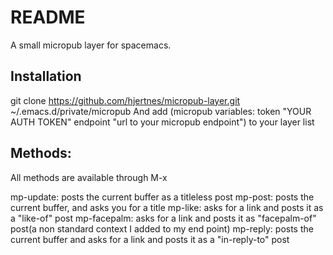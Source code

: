 # README
A small micropub layer for spacemacs. 

## Installation

git clone https://github.com/hjertnes/micropub-layer.git ~/.emacs.d/private/micropub
And add (micropub variables: token "YOUR AUTH TOKEN" endpoint "url to your micropub endpoint") to your layer list


## Methods: 
All methods are available through M-x

mp-update: posts the current buffer as a titleless post
mp-post: posts the current buffer, and asks you for a title
mp-like: asks for a link and posts it as a "like-of" post
mp-facepalm: asks for a link and posts it as "facepalm-of" post(a non standard context I added to my end point)
mp-reply: posts the current buffer and asks for a link and posts it as a "in-reply-to" post
